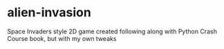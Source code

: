 # alien-invasion
Space Invaders style 2D game created following along with Python Crash Course book, but with my own tweaks
